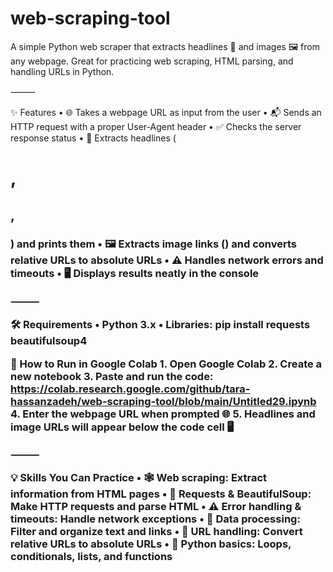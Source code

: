 # web-scraping-tool
A simple Python web scraper that extracts headlines 📰 and images 🖼️ from any webpage. Great for practicing web scraping, HTML parsing, and handling URLs in Python.

⸻

✨ Features
	•	🌐 Takes a webpage URL as input from the user
	•	📬 Sends an HTTP request with a proper User-Agent header
	•	✅ Checks the server response status
	•	📰 Extracts headlines (<h1>, <h2>, <h3>) and prints them
	•	🖼️ Extracts image links (<img>) and converts relative URLs to absolute URLs
	•	⚠️ Handles network errors and timeouts
	•	🖥️ Displays results neatly in the console

⸻

🛠️ Requirements
	•	Python 3.x
	•	Libraries:
     pip install requests beautifulsoup4


🚀 How to Run in Google Colab
	1.	Open Google Colab
	2.	Create a new notebook
	3.	Paste and run the code: https://colab.research.google.com/github/tara-hassanzadeh/web-scraping-tool/blob/main/Untitled29.ipynb
    4.	Enter the webpage URL when prompted 🌐
	5.	Headlines and image URLs will appear below the code cell 🖥️

⸻

💡 Skills You Can Practice
	•	🕸️ Web scraping: Extract information from HTML pages
	•	📨 Requests & BeautifulSoup: Make HTTP requests and parse HTML
	•	⚠️ Error handling & timeouts: Handle network exceptions
	•	📑 Data processing: Filter and organize text and links
	•	🔗 URL handling: Convert relative URLs to absolute URLs
	•	🐍 Python basics: Loops, conditionals, lists, and functions
